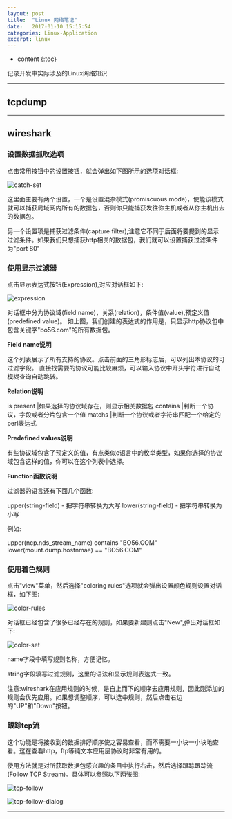 ```yaml
---
layout: post
title:  "Linux 网络笔记"
date:   2017-01-10 15:15:54
categories: Linux-Application
excerpt: linux
---
```


* content
{:toc}

记录开发中实际涉及的Linux网络知识

---

##	tcpdump


---


## wireshark

### 设置数据抓取选项

点击常用按钮中的设置按钮，就会弹出如下图所示的选项对话框:

![catch-set](http://www.bo56.com/wp-content/uploads/2014/11/wireshark_catch_set.png)

这里面主要有两个设置，一个是设置混杂模式(promiscuous mode)，使能该模式就可以捕获局域网内所有的数据包，否则你只能捕获发往你主机或者从你主机出去的数据包。

另一个设置项是捕获过滤条件(capture filter),注意它不同于后面将要提到的显示过滤条件。如果我们只想捕获http相关的数据包，我们就可以设置捕获过滤条件为"port 80"

### 使用显示过滤器

点击显示表达式按钮(Expression),对应对话框如下:

![expression](http://www.bo56.com/wp-content/uploads/2014/11/wireshark_expression.jpg)


对话框中分为协议域(field name)，关系(relation)，条件值(value),预定义值(predefined value)。
如上图，我们创建的表达式的作用是，只显示http协议包中包含关键字"bo56.com"的所有数据包。

**Field name说明**

这个列表展示了所有支持的协议。点击前面的三角形标志后，可以列出本协议的可过滤字段。
直接找需要的协议可能比较麻烦，可以输入协议中开头字符进行自动模糊查询自动跳转。

**Relation说明**

is present	|如果选择的协议域存在，则显示相关数据包
contains	|判断一个协议，字段或者分片包含一个值
matchs	|判断一个协议或者字符串匹配一个给定的perl表达式


**Predefined values说明**

有些协议域包含了预定义的值，有点类似c语言中的枚举类型，如果你选择的协议域包含这样的值，你可以在这个列表中选择。

**Function函数说明**

过滤器的语言还有下面几个函数:

upper(string-field) - 把字符串转换为大写
lower(string-field) - 把字符串转换为小写

例如:

upper(ncp.nds_stream_name) contains "BO56.COM"
lower(mount.dump.hostnmae) == "BO56.COM"

### 使用着色规则

点击"view"菜单，然后选择"coloring rules"选项就会弹出设置颜色规则设置对话框，如下图:

![color-rules](http://www.bo56.com/wp-content/uploads/2014/11/wireshark_color_rules.jpg)

对话框已经包含了很多已经存在的规则，如果要新建则点击"New",弹出对话框如下:


![color-set](http://www.bo56.com/wp-content/uploads/2014/11/wireshark_color_set.png)


name字段中填写规则名称，方便记忆。

string字段填写过滤规则，这里的语法和显示规则表达式一致。

注意:wireshark在应用规则的时候，是自上而下的顺序去应用规则，因此刚添加的规则会优先应用。如果想调整顺序，可以选中规则，然后点击右边的"UP"和"Down"按钮。


### 跟踪tcp流

这个功能是将接收到的数据排好顺序使之容易查看，而不需要一小块一小块地查看。这在查看http，ftp等纯文本应用层协议时非常有用的。

使用方法就是对所获取数据包感兴趣的条目中执行右击，然后选择跟踪跟踪流(Follow TCP Stream)。具体可以参照以下两张图:


![tcp-follow](http://www.bo56.com/wp-content/uploads/2014/11/wireshark_tcp_follow.png)



![tcp-follow-dialog](http://www.bo56.com/wp-content/uploads/2014/11/wireshark_tcp_follow_dialog.png)










---

